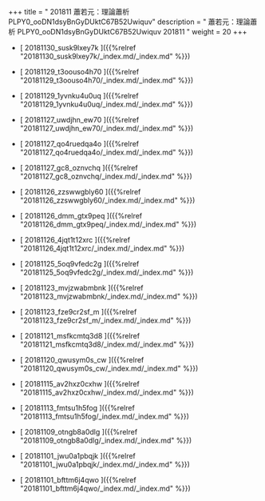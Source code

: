 +++
title = " 201811 蕭若元：理論蕭析 PLPY0_ooDN1dsyBnGyDUktC67B52Uwiquv"
description = "  蕭若元：理論蕭析 PLPY0_ooDN1dsyBnGyDUktC67B52Uwiquv 201811 "
weight = 20
+++



* [ 20181130_susk9lxey7k ]({{%relref "20181130_susk9lxey7k/_index.md/_index.md" %}})


* [ 20181129_t3oouso4h70 ]({{%relref "20181129_t3oouso4h70/_index.md/_index.md" %}})


* [ 20181129_1yvnku4u0uq ]({{%relref "20181129_1yvnku4u0uq/_index.md/_index.md" %}})


* [ 20181127_uwdjhn_ew70 ]({{%relref "20181127_uwdjhn_ew70/_index.md/_index.md" %}})


* [ 20181127_qo4ruedqa4o ]({{%relref "20181127_qo4ruedqa4o/_index.md/_index.md" %}})


* [ 20181127_gc8_oznvchq ]({{%relref "20181127_gc8_oznvchq/_index.md/_index.md" %}})


* [ 20181126_zzswwgbly60 ]({{%relref "20181126_zzswwgbly60/_index.md/_index.md" %}})


* [ 20181126_dmm_gtx9peq ]({{%relref "20181126_dmm_gtx9peq/_index.md/_index.md" %}})


* [ 20181126_4jqt1t12xrc ]({{%relref "20181126_4jqt1t12xrc/_index.md/_index.md" %}})


* [ 20181125_5oq9vfedc2g ]({{%relref "20181125_5oq9vfedc2g/_index.md/_index.md" %}})


* [ 20181123_mvjzwabmbnk ]({{%relref "20181123_mvjzwabmbnk/_index.md/_index.md" %}})


* [ 20181123_fze9cr2sf_m ]({{%relref "20181123_fze9cr2sf_m/_index.md/_index.md" %}})


* [ 20181121_msfkcmtq3d8 ]({{%relref "20181121_msfkcmtq3d8/_index.md/_index.md" %}})


* [ 20181120_qwusym0s_cw ]({{%relref "20181120_qwusym0s_cw/_index.md/_index.md" %}})


* [ 20181115_av2hxz0cxhw ]({{%relref "20181115_av2hxz0cxhw/_index.md/_index.md" %}})


* [ 20181113_fmtsu1h5fog ]({{%relref "20181113_fmtsu1h5fog/_index.md/_index.md" %}})


* [ 20181109_otngb8a0dlg ]({{%relref "20181109_otngb8a0dlg/_index.md/_index.md" %}})


* [ 20181101_jwu0a1pbqjk ]({{%relref "20181101_jwu0a1pbqjk/_index.md/_index.md" %}})


* [ 20181101_bfttm6j4qwo ]({{%relref "20181101_bfttm6j4qwo/_index.md/_index.md" %}})

